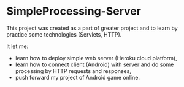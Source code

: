 # SimpleProcessing-Server


This project was created as a part of greater project and to learn by practice some technologies (Servlets, HTTP).

It let me:

- learn how to deploy simple web server (Heroku cloud platform),
- learn how to connect client (Android) with server and do some processing by HTTP requests and responses,
- push forward my project of Android game online.

